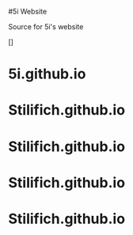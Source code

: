 #5i Website

Source for 5i's website

[]
# 5i.github.io
# Stilifich.github.io
# Stilifich.github.io
# Stilifich.github.io
# Stilifich.github.io
